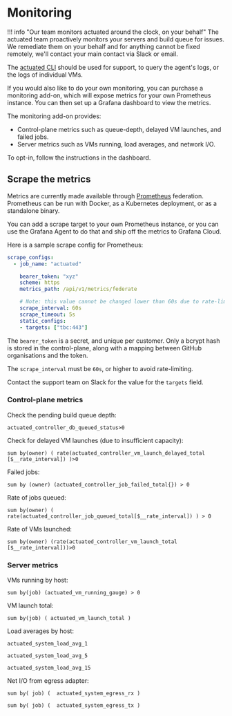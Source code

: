 # Monitoring

!!! info "Our team monitors actuated around the clock, on your behalf"
    The actuated team proactively monitors your servers and build queue for issues. We remediate them on your behalf and for anything cannot be fixed remotely, we'll contact your main contact via Slack or email.

The [actuated CLI](/tasks/cli) should be used for support, to query the agent's logs, or the logs of individual VMs.

If you would also like to do your own monitoring, you can purchase a monitoring add-on, which will expose metrics for your own Prometheus instance. You can then set up a Grafana dashboard to view the metrics.

The monitoring add-on provides:

* Control-plane metrics such as queue-depth, delayed VM launches, and failed jobs.
* Server metrics such as VMs running, load averages, and network I/O.

To opt-in, follow the instructions in the dashboard.

## Scrape the metrics

Metrics are currently made available through [Prometheus](https://prometheus.io/) federation. Prometheus can be run with Docker, as a Kubernetes deployment, or as a standalone binary.

You can add a scrape target to your own Prometheus instance, or you can use the Grafana Agent to do that and ship off the metrics to Grafana Cloud.

Here is a sample scrape config for Prometheus:

```yaml
scrape_configs:
  - job_name: "actuated"

    bearer_token: "xyz"
    scheme: https
    metrics_path: /api/v1/metrics/federate

    # Note: this value cannot be changed lower than 60s due to rate-limiting
    scrape_interval: 60s
    scrape_timeout: 5s
    static_configs:
    - targets: ["tbc:443"]
```

The `bearer_token` is a secret, and unique per customer. Only a bcrypt hash is stored in the control-plane, along with a mapping between GitHub organisations and the token.

The `scrape_interval` must be `60s`, or higher to avoid rate-limiting.

Contact the support team on Slack for the value for the `targets` field.

### Control-plane metrics

Check the pending build queue depth:

```
actuated_controller_db_queued_status>0
```

Check for delayed VM launches (due to insufficient capacity):

```
sum by(owner) ( rate(actuated_controller_vm_launch_delayed_total
[$__rate_interval]) )>0
```

Failed jobs:

```
sum by (owner) (actuated_controller_job_failed_total{}) > 0
```

Rate of jobs queued:

```
sum by(owner) ( rate(actuated_controller_job_queued_total[$__rate_interval]) ) > 0   
```

Rate of VMs launched:

```
sum by(owner) (rate(actuated_controller_vm_launch_total [$__rate_interval]))>0
```

### Server metrics

VMs running by host:

```
sum by(job) (actuated_vm_running_gauge) > 0 
```

VM launch total:

```
sum by(job) ( actuated_vm_launch_total )
```

Load averages by host:

```
actuated_system_load_avg_1

actuated_system_load_avg_5

actuated_system_load_avg_15
```

Net I/O from egress adapter:

```
sum by( job) (  actuated_system_egress_rx )

sum by( job) (  actuated_system_egress_tx )
```
